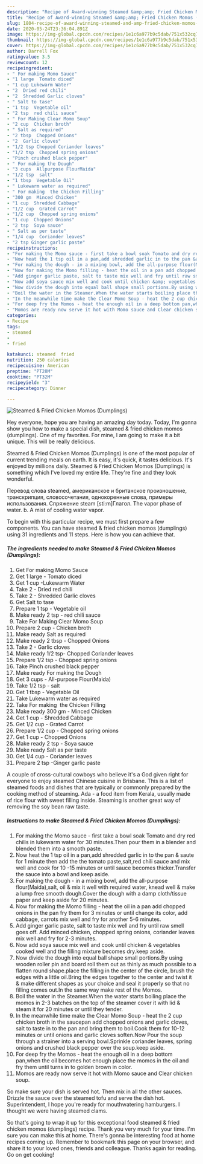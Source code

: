 ```yaml
---
description: "Recipe of Award-winning Steamed &amp;amp; Fried Chicken Momos (Dumplings)"
title: "Recipe of Award-winning Steamed &amp;amp; Fried Chicken Momos (Dumplings)"
slug: 1804-recipe-of-award-winning-steamed-and-amp-fried-chicken-momos-dumplings
date: 2020-05-24T23:36:04.891Z
image: https://img-global.cpcdn.com/recipes/1e1c6a977b9c5dab/751x532cq70/steamed-fried-chicken-momos-dumplings-recipe-main-photo.jpg
thumbnail: https://img-global.cpcdn.com/recipes/1e1c6a977b9c5dab/751x532cq70/steamed-fried-chicken-momos-dumplings-recipe-main-photo.jpg
cover: https://img-global.cpcdn.com/recipes/1e1c6a977b9c5dab/751x532cq70/steamed-fried-chicken-momos-dumplings-recipe-main-photo.jpg
author: Darrell Fox
ratingvalue: 3.5
reviewcount: 12
recipeingredient:
- " For making Momo Sauce"
- "1 large  Tomato diced"
- "1 cup Lukewarm Water"
- "2  Dried red chili"
- "2  Shredded Garlic cloves"
- " Salt to tase"
- "1 tsp  Vegetable oil"
- "2 tsp  red chili sauce"
- " For Making Clear Momo Soup"
- "2 cup  Chicken broth"
- " Salt as required"
- "2 tbsp  Chopped Onions"
- "2  Garlic cloves"
- "1/2 tsp Chopped Coriander leaves"
- "1/2 tsp  Chopped spring onions"
- "Pinch crushed black pepper"
- " For making the Dough"
- "3 cups  Allpurpose FlourMaida"
- "1/2 tsp  salt"
- "1 tbsp  Vegetable Oil"
- " Lukewarm water as required"
- " For making  the Chicken Filling"
- "300 gm  Minced Chicken"
- "1 cup  Shredded Cabbage"
- "1/2 cup  Grated Carrot"
- "1/2 cup  Chopped spring onions"
- "1 cup  Chopped Onions"
- "2 tsp  Soya sauce"
- " Salt as per taste"
- "1/4 cup  Coriander leaves"
- "2 tsp Ginger garlic paste"
recipeinstructions:
- "For making the Momo sauce - first take a bowl soak Tomato and dry red chilis in lukewarm water for 30 minutes.Then pour them in a blender and blended them into a smooth paste."
- "Now heat the 1 tsp oil in a pan,add shredded garlic in to the pan &amp; saute for 1 minute then add the the tomato paste,salt,red chili sauce and mix well and cook for 10 -15 minutes or until sauce becomes thicker.Transfer the sauce into a bowl and keep aside."
- "For making the dough - in a mixing bowl, add the all-purpose flour(Maida),salt, oil &amp; mix it well with required water, knead well &amp; make a lump free smooth dough.Cover the dough with a damp cloth/tissue paper and keep aside for 20 minutes."
- "Now for making the Momo filling - heat the oil in a pan add chopped onions in the pan fry them for 3 minutes or until change its color, add cabbage, carrots mix well and fry for another 5-6 minutes."
- "Add ginger garlic paste, salt to taste mix well and fry until raw smell goes off. Add minced chicken, chopped spring onions, coriander leaves mix well and fry for 2-3 minutes."
- "Now add soya sauce mix well and cook until chicken &amp; vegetables cooked well and the filling mixture becomes dry.keep aside."
- "Now divide the dough into equal ball shape small portions.By using wooden roller pin and board roll them out as thinly as much possible to a flatten round shape.place the filling in the center of the circle, brush the edges with a little oil.Bring the edges together to the center and twist it &amp; make different shapes as your choice and seal it properly so that no filling comes out.In the same way make rest of the Momos."
- "Boil the water in the Steamer.When the water starts boiling place the momos in 2-3 batches on the top of the steamer cover it with lid &amp; steam it for 20 minutes or until they tender."
- "In the meanwhile time make the Clear Momo Soup - heat the 2 cup chicken broth in the saucepan add chopped onions and garlic cloves, salt to taste in to the pan and bring them to boil.Cook them for 10-12 minutes or until onions and garlic cloves soften.Now Pour the soup through a strainer into a serving bowl.Sprinkle coriander leaves, spring onions and crushed black pepper over the soup.keep aside."
- "For deep fry the Momos - heat the enough oil in a deep bottom pan,when the oil becomes hot enough place the momos in the oil and fry them until turns in to golden brown in color."
- "Momos are ready now serve it hot with Momo sauce and Clear chicken soup."
categories:
- Recipe
tags:
- steamed
- 
- fried

katakunci: steamed  fried 
nutrition: 250 calories
recipecuisine: American
preptime: "PT28M"
cooktime: "PT32M"
recipeyield: "3"
recipecategory: Dinner

---
```



![Steamed &amp; Fried Chicken Momos (Dumplings)](https://img-global.cpcdn.com/recipes/1e1c6a977b9c5dab/751x532cq70/steamed-fried-chicken-momos-dumplings-recipe-main-photo.jpg)

Hey everyone, hope you are having an amazing day today. Today, I'm gonna show you how to make a special dish, steamed &amp; fried chicken momos (dumplings). One of my favorites. For mine, I am going to make it a bit unique. This will be really delicious.

Steamed &amp; Fried Chicken Momos (Dumplings) is one of the most popular of current trending meals on earth. It is easy, it's quick, it tastes delicious. It's enjoyed by millions daily. Steamed &amp; Fried Chicken Momos (Dumplings) is something which I've loved my entire life. They're fine and they look wonderful.

Перевод слова steamed, американское и британское произношение, транскрипция, словосочетания, однокоренные слова, примеры использования. Спряжение steam [sti:m]Глагол. The vapor phase of water. b. A mist of cooling water vapor.


To begin with this particular recipe, we must first prepare a few components. You can have steamed &amp; fried chicken momos (dumplings) using 31 ingredients and 11 steps. Here is how you can achieve that.

<!--inarticleads1-->

##### The ingredients needed to make Steamed &amp; Fried Chicken Momos (Dumplings):

1. Get  For making Momo Sauce
1. Get 1 large - Tomato diced
1. Get 1 cup -Lukewarm Water
1. Take 2 - Dried red chili
1. Take 2 - Shredded Garlic cloves
1. Get  Salt to tase
1. Prepare 1 tsp - Vegetable oil
1. Make ready 2 tsp - red chili sauce
1. Take  For Making Clear Momo Soup
1. Prepare 2 cup - Chicken broth
1. Make ready  Salt as required
1. Make ready 2 tbsp - Chopped Onions
1. Take 2 - Garlic cloves
1. Make ready 1/2 tsp- Chopped Coriander leaves
1. Prepare 1/2 tsp - Chopped spring onions
1. Take Pinch crushed black pepper
1. Make ready  For making the Dough
1. Get 3 cups - All-purpose Flour(Maida)
1. Take 1/2 tsp - salt
1. Get 1 tbsp - Vegetable Oil
1. Take  Lukewarm water as required
1. Take  For making  the Chicken Filling
1. Make ready 300 gm - Minced Chicken
1. Get 1 cup - Shredded Cabbage
1. Get 1/2 cup - Grated Carrot
1. Prepare 1/2 cup - Chopped spring onions
1. Get 1 cup - Chopped Onions
1. Make ready 2 tsp - Soya sauce
1. Make ready  Salt as per taste
1. Get 1/4 cup - Coriander leaves
1. Prepare 2 tsp -Ginger garlic paste


A couple of cross-cultural cowboys who believe it&#39;s a God given right for everyone to enjoy steamed Chinese cuisine in Brisbane. This is a list of steamed foods and dishes that are typically or commonly prepared by the cooking method of steaming. Ada - a food item from Kerala, usually made of rice flour with sweet filling inside. Steaming is another great way of removing the soy bean raw taste. 

<!--inarticleads2-->

##### Instructions to make Steamed &amp; Fried Chicken Momos (Dumplings):

1. For making the Momo sauce - first take a bowl soak Tomato and dry red chilis in lukewarm water for 30 minutes.Then pour them in a blender and blended them into a smooth paste.
1. Now heat the 1 tsp oil in a pan,add shredded garlic in to the pan &amp; saute for 1 minute then add the the tomato paste,salt,red chili sauce and mix well and cook for 10 -15 minutes or until sauce becomes thicker.Transfer the sauce into a bowl and keep aside.
1. For making the dough - in a mixing bowl, add the all-purpose flour(Maida),salt, oil &amp; mix it well with required water, knead well &amp; make a lump free smooth dough.Cover the dough with a damp cloth/tissue paper and keep aside for 20 minutes.
1. Now for making the Momo filling - heat the oil in a pan add chopped onions in the pan fry them for 3 minutes or until change its color, add cabbage, carrots mix well and fry for another 5-6 minutes.
1. Add ginger garlic paste, salt to taste mix well and fry until raw smell goes off. Add minced chicken, chopped spring onions, coriander leaves mix well and fry for 2-3 minutes.
1. Now add soya sauce mix well and cook until chicken &amp; vegetables cooked well and the filling mixture becomes dry.keep aside.
1. Now divide the dough into equal ball shape small portions.By using wooden roller pin and board roll them out as thinly as much possible to a flatten round shape.place the filling in the center of the circle, brush the edges with a little oil.Bring the edges together to the center and twist it &amp; make different shapes as your choice and seal it properly so that no filling comes out.In the same way make rest of the Momos.
1. Boil the water in the Steamer.When the water starts boiling place the momos in 2-3 batches on the top of the steamer cover it with lid &amp; steam it for 20 minutes or until they tender.
1. In the meanwhile time make the Clear Momo Soup - heat the 2 cup chicken broth in the saucepan add chopped onions and garlic cloves, salt to taste in to the pan and bring them to boil.Cook them for 10-12 minutes or until onions and garlic cloves soften.Now Pour the soup through a strainer into a serving bowl.Sprinkle coriander leaves, spring onions and crushed black pepper over the soup.keep aside.
1. For deep fry the Momos - heat the enough oil in a deep bottom pan,when the oil becomes hot enough place the momos in the oil and fry them until turns in to golden brown in color.
1. Momos are ready now serve it hot with Momo sauce and Clear chicken soup.


So make sure your dish is served hot. Then mix in all the other sauces. Drizzle the sauce over the steamed tofu and serve the dish hot. Superintendent, I hope you&#39;re ready for mouthwatering hamburgers. I thought we were having steamed clams. 

So that's going to wrap it up for this exceptional food steamed &amp; fried chicken momos (dumplings) recipe. Thank you very much for your time. I'm sure you can make this at home. There's gonna be interesting food at home recipes coming up. Remember to bookmark this page on your browser, and share it to your loved ones, friends and colleague. Thanks again for reading. Go on get cooking!
